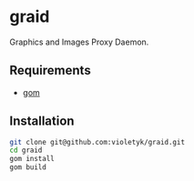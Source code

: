 # graid

Graphics and Images Proxy Daemon.

## Requirements
- [gom](https://github.com/mattn/gom)

## Installation

```sh
git clone git@github.com:violetyk/graid.git
cd graid
gom install
gom build
```

